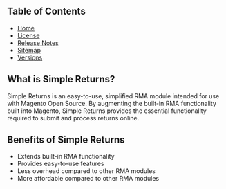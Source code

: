 ## Table of Contents

- [Home](https://docs.auroraextensions.com/magento/extensions/2.x/simplereturns/latest/)
- [License](https://docs.auroraextensions.com/magento/extensions/2.x/simplereturns/LICENSE.txt)
- [Release Notes](https://docs.auroraextensions.com/magento/extensions/2.x/simplereturns/RELEASE_NOTES.txt)
- [Sitemap](https://docs.auroraextensions.com/magento/extensions/2.x/simplereturns/latest/sitemap.xml)
- [Versions](https://docs.auroraextensions.com/magento/extensions/2.x/simplereturns/)

## What is Simple Returns?

Simple Returns is an easy-to-use, simplified RMA module intended for use with Magento Open Source.
By augmenting the built-in RMA functionality built into Magento, Simple Returns provides the
essential functionality required to submit and process returns online.

## Benefits of Simple Returns

- Extends built-in RMA functionality
- Provides easy-to-use features
- Less overhead compared to other RMA modules
- More affordable compared to other RMA modules
